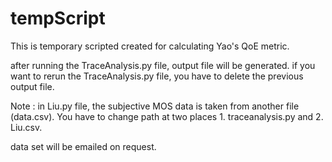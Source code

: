 # tempScript

This is temporary scripted created for calculating Yao's QoE metric.

after running the TraceAnalysis.py file, output file will be generated.
if you want to rerun the TraceAnalysis.py file, you have to delete the previous output file.

Note : in Liu.py file, the subjective MOS data is taken from another file (data.csv).
You have to change path at two places 1. traceanalysis.py and 2. Liu.csv.

data set will be emailed on request.
